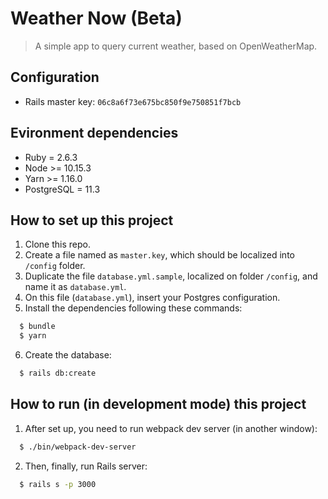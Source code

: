 # Weather Now (Beta)
> A simple app to query current weather, based on OpenWeatherMap.

## Configuration

- Rails master key: `06c8a6f73e675bc850f9e750851f7bcb`

## Evironment dependencies
- Ruby = 2.6.3
- Node >= 10.15.3
- Yarn >= 1.16.0
- PostgreSQL = 11.3

## How to set up this project
1. Clone this repo.
2. Create a file named as `master.key`, which should be localized into `/config` folder.
3. Duplicate the file `database.yml.sample`, localized on folder `/config`, and name it as `database.yml`.
4. On this file (`database.yml`), insert your Postgres configuration.
5. Install the dependencies following these commands:
```sh
  $ bundle
  $ yarn
```
6. Create the database:
```sh
  $ rails db:create
```

## How to run (in development mode) this project
1. After set up, you need to run webpack dev server (in another window):
```sh
  $ ./bin/webpack-dev-server
```
2. Then, finally, run Rails server:
```sh
  $ rails s -p 3000
```